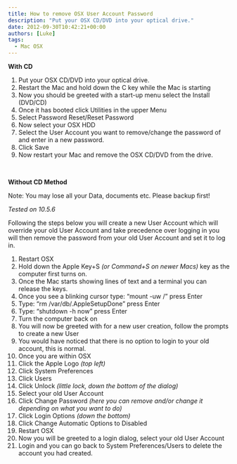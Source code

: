 ```yaml
---
title: How to remove OSX User Account Password
description: "Put your OSX CD/DVD into your optical drive."
date: 2012-09-30T10:42:21+00:00
authors: [Luke]
tags:
  - Mac OSX
---
```

**With CD**

<ol start="1">
  <li>
    Put your OSX CD/DVD into your optical drive.
  </li>
  <li>
    Restart the Mac and hold down the C key while the Mac is starting
  </li>
  <li>
    Now you should be greeted with a start-up menu select the Install (DVD/CD)
  </li>
  <li>
    Once it has booted click Utilities in the upper Menu
  </li>
  <li>
    Select Password Reset/Reset Password
  </li>
  <li>
    Now select your OSX HDD
  </li>
  <li>
    Select the User Account you want to remove/change the password of and enter in a new password.
  </li>
  <li>
    Click Save
  </li>
  <li>
    Now restart your Mac and remove the OSX CD/DVD from the drive.
  </li>
</ol>

&nbsp;

**Without CD Method**

Note: You may lose all your Data, documents etc. Please backup first!

_Tested on 10.5.6_

Following the steps below you will create a new User Account which will override your old User Account and take precedence over logging in you will then remove the password from your old User Account and set it to log in.

<ol start="1">
  <li>
    Restart OSX
  </li>
  <li>
    Hold down the Apple Key+S <em>(or Command+S on newer Macs)</em> key as the computer first turns on.
  </li>
  <li>
    Once the Mac starts showing lines of text and a terminal you can release the keys.
  </li>
  <li>
    Once you see a blinking cursor type: “mount -uw /” press Enter
  </li>
  <li>
    Type: “rm /var/db/.AppleSetupDone” press Enter
  </li>
  <li>
    Type: “shutdown -h now” press Enter
  </li>
  <li>
    Turn the computer back on
  </li>
  <li>
    You will now be greeted with for a new user creation, follow the prompts to create a new User
  </li>
  <li>
    You would have noticed that there is no option to login to your old account, this is normal.
  </li>
  <li>
    Once you are within OSX
  </li>
  <li>
    Click the Apple Logo<em> (top left)</em>
  </li>
  <li>
    Click System Preferences
  </li>
  <li>
    Click Users
  </li>
  <li>
    Click Unlock <em>(little lock, down the bottom of the dialog)</em>
  </li>
  <li>
    Select your old User Account
  </li>
  <li>
    Click Change Password <em>(here you can remove and/or change it depending on what you want to do)</em>
  </li>
  <li>
    Click Login Options <em>(down the bottom)</em>
  </li>
  <li>
    Click Change Automatic Options to Disabled
  </li>
  <li>
    Restart OSX
  </li>
  <li>
    Now you will be greeted to a login dialog, select your old User Account
  </li>
  <li>
    Login and you can go back to System Preferences/Users to delete the account you had created.
  </li>
</ol>